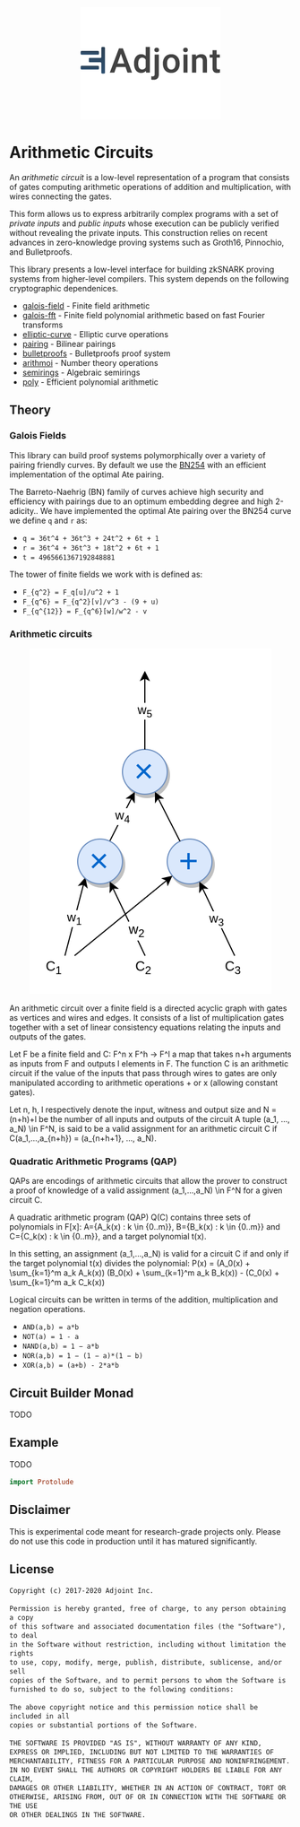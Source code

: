 <p align="center">
<a href="https://www.adjoint.io">
  <img width="250" src="./.assets/adjoint.png" alt="Adjoint Logo" />
</a>
</p>

# Arithmetic Circuits

An *arithmetic circuit* is a low-level representation of a program that consists
of gates computing arithmetic operations of addition and multiplication, with
wires connecting the gates.

This form allows us to express arbitrarily complex programs with a set of
*private inputs* and *public inputs* whose execution can be publicly verified
without revealing the private inputs. This construction relies on recent
advances in zero-knowledge proving systems such as Groth16, Pinnochio, and
Bulletproofs.

This library presents a low-level interface for building zkSNARK proving systems
from higher-level compilers. This system depends on the following cryptographic
dependenices.

* [galois-field](https://www.github.com/adjoint-io/galois-field) - Finite field
  arithmetic
* [galois-fft](https://www.github.com/adjoint-io/galois-fft) - Finite field
  polynomial arithmetic based on fast Fourier transforms
* [elliptic-curve](https://www.github.com/adjoint-io/elliptic-curve) - Elliptic
  curve operations
* [pairing](https://www.github.com/adjoint-io/pairing) - Bilinear pairings
* [bulletproofs](https://www.github.com/adjoint-io/bulletproofs) - Bulletproofs
  proof system
* [arithmoi](https://www.github.com/adjoint-io/arithmoi) - Number theory
  operations
* [semirings](https://www.github.com/adjoint-io/semirings) - Algebraic semirings
* [poly](https://www.github.com/adjoint-io/poly) - Efficient polynomial
  arithmetic

## Theory

### Galois Fields

This library can build proof systems polymorphically over a variety of pairing
friendly curves. By default we use the [BN254](https://github.com/adjoint-io/elliptic-curve/blob/master/src/Data/Curve/Weierstrass/BN254.hs)
with an efficient implementation of the optimal Ate pairing.

The Barreto-Naehrig (BN) family of curves achieve high security and efficiency
with pairings due to an optimum embedding degree and high 2-adicity.. We have
implemented the optimal Ate pairing over the BN254 curve we define `q` and `r`
as:

* `q = 36t^4 + 36t^3 + 24t^2 + 6t + 1`
* `r = 36t^4 + 36t^3 + 18t^2 + 6t + 1`
* `t = 4965661367192848881`

The tower of finite fields we work with is defined as:

-  `F_{q^2} = F_q[u]/u^2 + 1`
-  `F_{q^6} = F_{q^2}[v]/v^3 - (9 + u)`
-  `F_{q^{12}} = F_{q^6}[w]/w^2 - v`

### Arithmetic circuits

<p align="center">
<img src="./.assets/circuit.png" alt="Arithmetic Circuit" />
</p>

An arithmetic circuit over a finite field is a
directed acyclic graph with gates as vertices and wires and edges. It consists of a list of multiplication gates together with a set of linear
consistency equations relating the inputs and outputs of the gates.

Let F be a finite field and C: F^n x F^h -> F^l a map that takes n+h
arguments as inputs from F and outputs l elements in F. The function C is an arithmetic circuit if the
value of the inputs that pass through wires to gates are only manipulated according to arithmetic operations + or x (allowing
constant gates).

Let n, h, l respectively denote the input, witness and output size and
N = (n+h)+l be the number of all inputs and outputs of the circuit
A tuple (a_1, ..., a_N) \in F^N, is said to be a valid
assignment for an arithmetic circuit C if C(a_1,...,a_{n+h}) = (a_{n+h+1}, ..., a_N).


### Quadratic Arithmetic Programs (QAP)

QAPs are encodings of arithmetic circuits that allow the prover to construct a
proof of knowledge of a valid assignment (a_1,...,a_N) \in F^N for a given
circuit C.

A quadratic arithmetic program (QAP) Q(C) contains three sets of polynomials in F[x]:
A={A_k(x) : k \in {0..m}}, B={B_k(x) : k \in {0..m}} and C={C_k(x) : k \in {0..m}},
and a target polynomial t(x).

In this setting, an assignment (a_1,...,a_N) is valid for a circuit C if and only if the target
polynomial t(x) divides the polynomial:
P(x) = (A_0(x) + \sum_{k=1}^m a_k A_k(x)) (B_0(x) + \sum_{k=1}^m a_k B_k(x)) - (C_0(x) + \sum_{k=1}^m a_k C_k(x))

Logical circuits can be written in terms of the addition, multiplication and
negation operations.

* `AND(a,b) = a*b`
* `NOT(a) = 1 - a`
* `NAND(a,b) = 1 − a*b`
* `NOR(a,b) = 1 − (1 − a)*(1 − b)`
* `XOR(a,b) = (a+b) - 2*a*b`

## Circuit Builder Monad

TODO

## Example

TODO

```haskell
import Protolude
```

## Disclaimer

This is experimental code meant for research-grade projects only. Please do not
use this code in production until it has matured significantly.

## License

```
Copyright (c) 2017-2020 Adjoint Inc.

Permission is hereby granted, free of charge, to any person obtaining a copy
of this software and associated documentation files (the "Software"), to deal
in the Software without restriction, including without limitation the rights
to use, copy, modify, merge, publish, distribute, sublicense, and/or sell
copies of the Software, and to permit persons to whom the Software is
furnished to do so, subject to the following conditions:

The above copyright notice and this permission notice shall be included in all
copies or substantial portions of the Software.

THE SOFTWARE IS PROVIDED "AS IS", WITHOUT WARRANTY OF ANY KIND,
EXPRESS OR IMPLIED, INCLUDING BUT NOT LIMITED TO THE WARRANTIES OF
MERCHANTABILITY, FITNESS FOR A PARTICULAR PURPOSE AND NONINFRINGEMENT.
IN NO EVENT SHALL THE AUTHORS OR COPYRIGHT HOLDERS BE LIABLE FOR ANY CLAIM,
DAMAGES OR OTHER LIABILITY, WHETHER IN AN ACTION OF CONTRACT, TORT OR
OTHERWISE, ARISING FROM, OUT OF OR IN CONNECTION WITH THE SOFTWARE OR THE USE
OR OTHER DEALINGS IN THE SOFTWARE.
```
